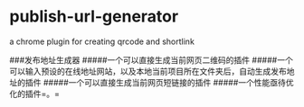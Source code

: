 publish-url-generator
=====================

a chrome plugin for creating qrcode and shortlink


###发布地址生成器
#####一个可以直接生成当前网页二维码的插件
#####一个可以输入预设的在线地址网站，以及本地当前项目所在文件夹后，自动生成发布地址的插件
#####一个可以直接生成当前网页短链接的插件
#####一个性能亟待优化的插件=。=
